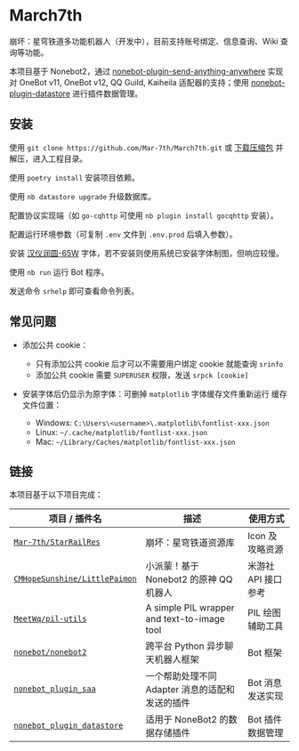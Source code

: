 # March7th

崩坏：星穹铁道多功能机器人（开发中），目前支持账号绑定、信息查询、Wiki 查询等功能。

本项目基于 Nonebot2，通过 [nonebot-plugin-send-anything-anywhere](https://github.com/felinae98/nonebot-plugin-send-anything-anywhere) 实现对 OneBot v11, OneBot v12, QQ Guild, Kaiheila 适配器的支持；使用 [nonebot-plugin-datastore](https://github.com/he0119/nonebot-plugin-datastore) 进行插件数据管理。

## 安装

使用 `git clone https://github.com/Mar-7th/March7th.git` 或 [下载压缩包](https://github.com/Mar-7th/March7th/archive/refs/heads/master.zip) 并解压，进入工程目录。

使用 `poetry install` 安装项目依赖。

使用 `nb datastore upgrade` 升级数据库。

配置协议实现端（如 `go-cqhttp` 可使用 `nb plugin install gocqhttp` 安装）。

配置运行环境参数（可复制 `.env` 文件到 `.env.prod` 后填入参数）。

安装 [汉仪润圆-65W](https://www.hanyi.com.cn/productdetail?id=657) 字体，若不安装则使用系统已安装字体制图，但响应较慢。

使用 `nb run` 运行 Bot 程序。

发送命令 `srhelp` 即可查看命令列表。

## 常见问题

- 添加公共 cookie：

  - 只有添加公共 cookie 后才可以不需要用户绑定 cookie 就能查询 `srinfo`
  - 添加公共 cookie 需要 `SUPERUSER` 权限，发送 `srpck [cookie]`

- 安装字体后仍显示为原字体：可删掉 `matplotlib` 字体缓存文件重新运行
  缓存文件位置：

  - Windows: `C:\Users\<username>\.matplotlib\fontlist-xxx.json`
  - Linux: `~/.cache/matplotlib/fontlist-xxx.json`
  - Mac: `~/Library/Caches/matplotlib/fontlist-xxx.json`

## 链接

本项目基于以下项目完成：

| 项目 / 插件名 | 描述 | 使用方式 |
| -- | -- | -- |
| [`Mar-7th/StarRailRes`](https://github.com/Mar-7th/StarRailRes) | 崩坏：星穹铁道资源库 | Icon 及攻略资源 |
| [`CMHopeSunshine/LittlePaimon`](https://github.com/CMHopeSunshine/LittlePaimon) | 小派蒙！基于 Nonebot2 的原神 QQ 机器人 | 米游社 API 接口参考 |
| [`MeetWq/pil-utils`](https://github.com/MeetWq/pil-utils) | A simple PIL wrapper and text-to-image tool | PIL 绘图辅助工具 |
| [`nonebot/nonebot2`](https://github.com/nonebot/nonebot2) | 跨平台 Python 异步聊天机器人框架 | Bot 框架 |
| [`nonebot_plugin_saa`](https://github.com/felinae98/nonebot-plugin-send-anything-anywhere) | 一个帮助处理不同 Adapter 消息的适配和发送的插件 | Bot 消息发送实现 |
| [`nonebot_plugin_datastore`](https://github.com/he0119/nonebot-plugin-datastore) | 适用于 NoneBot2 的数据存储插件 | Bot 插件数据管理 |
